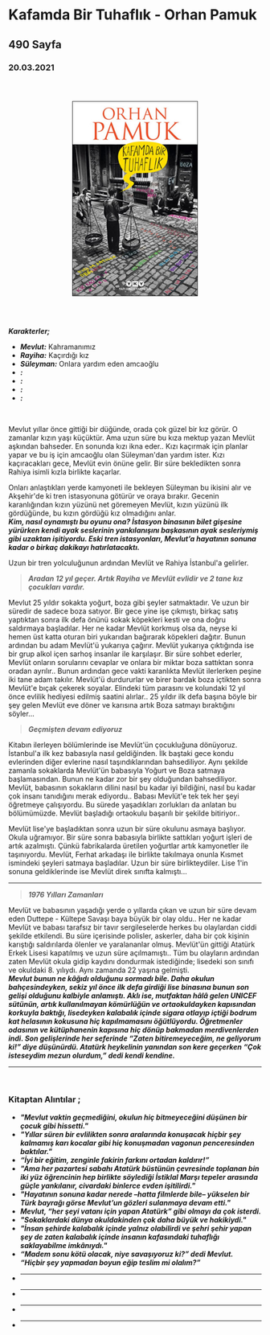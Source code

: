  
# Kafamda Bir Tuhaflık - Orhan Pamuk
## 490 Sayfa
### 20.03.2021
  
<br>

  <p align="center" style="padding: 10px">
    <img alt="Kafamda-Bir-Tuhaflık" src="../images/56_kafamda_bir_tuhaflik.jpg" width="250">
    <br>

<br>
<br>

***Karakterler;***
- ***Mevlut:*** Kahramanımız
- ***Rayiha:*** Kaçırdığı kız
- ***Süleyman:*** Onlara yardım eden amcaoğlu
- ***:***
- ***:***
- ***:***
- ***:***

<br>

Mevlut yıllar önce  gittiği bir düğünde, orada çok güzel bir kız görür. O zamanlar kızın yaşı küçüktür. Ama uzun süre bu kıza mektup yazan Mevlüt aşkından bahseder. En sonunda kızı ikna eder.. Kızı kaçırmak için planlar yapar ve bu iş için amcaoğlu olan Süleyman'dan yardım ister. Kızı kaçıracakları gece, Mevlüt evin önüne gelir. Bir süre bekledikten sonra Rahiya isimli kızla birlikte kaçarlar. 

Onları anlaştıkları yerde kamyoneti ile bekleyen Süleyman bu ikisini alır ve Akşehir'de ki tren istasyonuna götürür ve oraya bırakır. Gecenin karanlığından kızın yüzünü net göremeyen Mevlüt, kızın yüzünü ilk gördüğünde, bu kızın gördüğü kız olmadığını anlar. <br> ***Kim, nasıl oynamıştı bu oyunu ona? İstasyon binasının bilet gişesine yürürken kendi ayak seslerinin yankılanışını başkasının ayak sesleriymiş gibi uzaktan işitiyordu. Eski tren istasyonları, Mevlut’a hayatının sonuna kadar o birkaç dakikayı hatırlatacaktı.*** 

Uzun bir tren yolculuğunun ardından Mevlüt ve Rahiya İstanbul'a gelirler.

> ***Aradan 12 yıl geçer. Artık Rayiha ve Mevlüt evlidir ve 2 tane kız çocukları vardır.***

Mevlut 25 yıldır sokakta yoğurt, boza gibi şeyler satmaktadır. Ve  uzun bir süredir de sadece boza satıyor. Bir gece yine işe çıkmıştı, birkaç satış yaptıktan sonra ilk defa önünü sokak köpekleri kesti ve ona doğru saldırmaya başladılar. Her ne kadar Mevlüt korkmuş olsa da, neyse ki hemen üst katta oturan biri yukarıdan bağırarak köpekleri dağıtır. Bunun ardından bu adam Mevlüt'ü yukarıya çağırır. Mevlüt yukarıya çıktığında ise bir grup alkol içen sarhoş insanlar ile karşılaşır. Bir süre sohbet ederler, Mevlüt onların sorularını cevaplar ve onlara bir miktar boza sattıktan sonra oradan ayrılır.. Bunun ardından gece vakti karanlıkta Mevlüt ilerlerken peşine iki tane adam takılır. Mevlüt'ü durdururlar ve birer bardak boza içtikten sonra Mevlüt'e bıçak çekerek soyalar. Elindeki tüm parasını ve kolundaki 12 yıl önce evlilik hediyesi edilmiş saatini alırlar.. 25 yıldır ilk defa başına böyle bir şey gelen Mevlüt eve döner ve karısına artık Boza satmayı bıraktığını söyler... 

> ***Geçmişten devam ediyoruz***

Kitabın ilerleyen bölümlerinde ise Mevlüt'ün çocukluğuna dönüyoruz. İstanbul'a ilk kez babasıyla nasıl geldiğinden. İlk baştaki gece kondu evlerinden diğer evlerine nasıl taşındıklarından bahsediliyor. Aynı şekilde zamanla sokaklarda Mevlüt'ün babasıyla Yoğurt ve Boza satmaya başlamasından. Bunun ne kadar zor bir şey olduğundan bahsediliyor. Mevlüt, babasının sokakların dilini nasıl bu kadar iyi bildiğini, nasıl bu kadar çok insanı tanıdığını merak ediyordu.. Babası Mevlüt'e tek tek her şeyi öğretmeye çalışıyordu. Bu sürede yaşadıkları zorlukları da anlatan bu bölümümüzde. Mevlüt başladığı ortaokulu başarılı bir şekilde bitiriyor..

Mevlüt lise'ye başladıktan sonra uzun bir süre okulunu asmaya başlıyor. Okula uğramıyor. Bir süre sonra babasıyla birlikte sattıkları yoğurt işleri de artık azalmıştı. Çünkü fabrikalarda üretilen yoğurtlar artık kamyonetler ile taşınıyordu. Mevlüt, Ferhat arkadaşı ile birlikte takılmaya onunla Kısmet ismindeki şeyleri satmaya başladılar. Uzun bir süre birlikteydiler. Lise 1'in sonuna geldiklerinde ise Mevlüt direk sınıfta kalmıştı...

_____

> ***1976 Yılları Zamanları***

Mevlüt ve babasının yaşadığı yerde o yıllarda çıkan ve uzun bir süre devam eden Duttepe - Kültepe Savaşı baya büyük bir olay oldu.. Her ne kadar Mevlüt ve babası tarafsız bir tavır sergileselerde herkes bu olaylardan ciddi şekilde etkilendi. Bu süre içerisinde polisler, askerler, daha bir çok kişinin karıştığı saldırılarda ölenler ve yaralananlar olmuş. Mevlüt'ün gittiği Atatürk Erkek Lisesi kapatılmış ve uzun süre açılmamıştı.. Tüm bu olayların ardından zaten Mevlüt okula gidip kaydını dondurmak istediğinde; lisedeki son sınıfı ve okuldaki 8. yılıydı. Aynı zamanda 22 yaşına gelmişti. <br> ***Mevlut bunun ne kâğıdı olduğunu sormadı bile. Daha okulun bahçesindeyken, sekiz yıl önce ilk defa girdiği lise binasına bunun son gelişi olduğunu kalbiyle anlamıştı. Aklı ise, mutfaktan hâlâ gelen UNICEF sütünün, artık kullanılmayan kömürlüğün ve ortaokuldayken kapısından korkuyla baktığı, lisedeyken kalabalık içinde sigara otlayıp içtiği bodrum kat helasının kokusuna hiç kapılmamasını öğütlüyordu. Öğretmenler odasının ve kütüphanenin kapısına hiç dönüp bakmadan merdivenlerden indi. Son gelişlerinde her seferinde “Zaten bitiremeyeceğim, ne geliyorum ki!” diye düşünürdü. Atatürk heykelinin yanından son kere geçerken “Çok isteseydim mezun olurdum,” dedi kendi kendine.***

_____


<br>

### Kitaptan Alıntılar ;
- ***"Mevlut vaktin geçmediğini, okulun hiç bitmeyeceğini düşünen bir çocuk gibi hissetti."***
- ***"Yıllar süren bir evlilikten sonra aralarında konuşacak hiçbir şey kalmamış karı kocalar gibi hiç konuşmadan vagonun penceresinden baktılar."***
- ***“İyi bir eğitim, zenginle fakirin farkını ortadan kaldırır!”***
- ***"Ama her pazartesi sabahı Atatürk büstünün çevresinde toplanan bin iki yüz öğrencinin hep birlikte söylediği İstiklal Marşı tepeler arasında güçle yankılanır, civardaki binlerce evden işitilirdi."***
- ***"Hayatının sonuna kadar nerede –hatta filmlerde bile– yükselen bir Türk bayrağı görse Mevlut’un gözleri sulanmaya devam etti."***
- ***Mevlut, “her şeyi vatanı için yapan Atatürk” gibi olmayı da çok isterdi.***
- ***"Sokaklardaki dünya okuldakinden çok daha büyük ve hakikiydi."***
- ***"İnsan şehirde kalabalık içinde yalnız olabilirdi ve şehri şehir yapan şey de zaten kalabalık içinde insanın kafasındaki tuhaflığı saklayabilme imkânıydı."***
- ***“Madem sonu kötü olacak, niye savaşıyoruz ki?” dedi Mevlut. <br>
“Hiçbir şey yapmadan boyun eğip teslim mi olalım?”***
- ***
- ***
- ***
- ***
